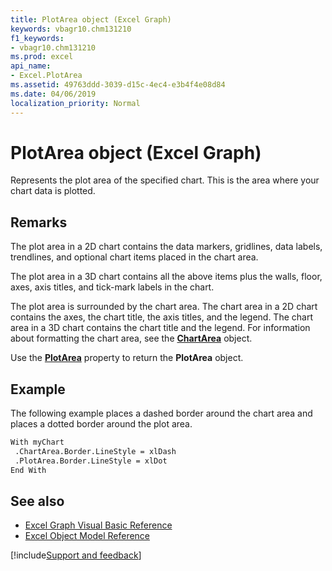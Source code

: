 ```yaml
---
title: PlotArea object (Excel Graph)
keywords: vbagr10.chm131210
f1_keywords:
- vbagr10.chm131210
ms.prod: excel
api_name:
- Excel.PlotArea
ms.assetid: 49763ddd-3039-d15c-4ec4-e3b4f4e08d84
ms.date: 04/06/2019
localization_priority: Normal
---
```



# PlotArea object (Excel Graph)

Represents the plot area of the specified chart. This is the area where your chart data is plotted. 

## Remarks

The plot area in a 2D chart contains the data markers, gridlines, data labels, trendlines, and optional chart items placed in the chart area. 

The plot area in a 3D chart contains all the above items plus the walls, floor, axes, axis titles, and tick-mark labels in the chart.

The plot area is surrounded by the chart area. The chart area in a 2D chart contains the axes, the chart title, the axis titles, and the legend. The chart area in a 3D chart contains the chart title and the legend. For information about formatting the chart area, see the **[ChartArea](Excel.ChartArea-graph-object.md)** object.

Use the **[PlotArea](excel.plotarea-graph-property.md)** property to return the **PlotArea** object. 



## Example

The following example places a dashed border around the chart area and places a dotted border around the plot area.

```vb
With myChart 
 .ChartArea.Border.LineStyle = xlDash 
 .PlotArea.Border.LineStyle = xlDot 
End With
```


## See also

- [Excel Graph Visual Basic Reference](overview/excel/graph-visual-basic-reference.md)
- [Excel Object Model Reference](overview/excel/object-model.md)

[!include[Support and feedback](~/includes/feedback-boilerplate.md)]